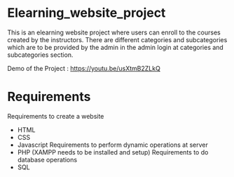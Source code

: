 # Elearning_website_project
This is an elearning website project where users can enroll to the courses created by the instructors. There are different categories and subcategories which are to be provided by the admin in the admin login at categories and subcategories section.

Demo of the Project : https://youtu.be/usXtmB2ZLkQ

# Requirements
Requirements to create a website
- HTML
- CSS
- Javascript
Requirements to perform dynamic operations at server
- PHP (XAMPP needs to be installed and setup)
Requirements to do database operations
- SQL
